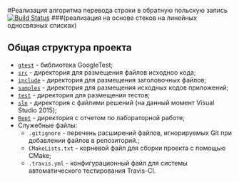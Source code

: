 #Реализация алгоритма перевода строки в обратную польскую запись [![Build Status](https://travis-ci.org/Alexander-Khlybov/mp2-lab3-postfix.svg)](https://travis-ci.org/Alexander-Khlybov/mp2-lab3-postfix)
###(реализация на основе стеков на линейных односвязных списках)



## Общая структура проекта
* [`gtest`](https://github.com/Alexander-Khlybov/mp2-lab3-postfix/tree/master/gtest) - библиотека GoogleTest;
* [`src`](https://github.com/Alexander-Khlybov/mp2-lab3-postfix/tree/master/src) - директория для размещения файлов исходноо кода;
* [`include`](https://github.com/Alexander-Khlybov/mp2-lab3-postfix/tree/master/include) - директория для размещения заголовочных файлов;
* [`samples`](https://github.com/Alexander-Khlybov/mp2-lab3-postfix/tree/master/samples) - директория для размещения исходных кодов приложений;
* [`test`](https://github.com/Alexander-Khlybov/mp2-lab3-postfix/tree/master/test) - директория для размещения тестов;
* [`sln`](https://github.com/Alexander-Khlybov/mp2-lab3-postfix/tree/master/sln/) - директория с файлими решений (на данный момент Visual Studio 2015);
* [`Rept`](https://github.com/Alexander-Khlybov/mp2-lab3-postfix/tree/master/Rept) - директория с отчетом по лабораторной работе;
* Служебные файлы:
  * `.gitignore` - перечень расширений файлов, игнорируемых Git при добавлении файлов в репозиторий.;
  * `CMakeLists.txt` - корневой файл для сборки проекта с помощью CMake;
  * `.travis.yml` - конфигурационный файл для системы автоматического тестирования Travis-CI.
  
  
